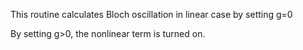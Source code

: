 This routine calculates Bloch oscillation in linear case
by setting g=0

By setting g>0, the nonlinear term is turned on.
